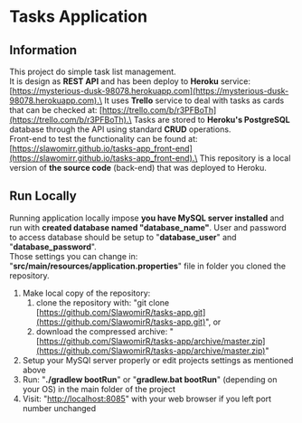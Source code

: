 Tasks Application
=================
Information
-----------
This project do simple task list management.\
It is design as **REST API** and has been deploy to **Heroku** service: [https://mysterious-dusk-98078.herokuapp.com](https://mysterious-dusk-98078.herokuapp.com).\
It uses **Trello** service to deal with tasks as cards that can be checked at: [https://trello.com/b/r3PFBoTh](https://trello.com/b/r3PFBoTh).\
Tasks are stored to **Heroku's PostgreSQL** database through the API using standard **CRUD** operations.\
Front-end to test the functionality can be found at: [https://slawomirr.github.io/tasks-app_front-end](https://slawomirr.github.io/tasks-app_front-end).\
This repository is a local version of **the source code** (back-end) that was deployed to Heroku.

Run Locally
-----------
Running application locally impose **you have MySQL server installed** and run with **created database named "database_name"**. User and password to access database should be setup to "**database_user**" and "**database_password**".\
Those settings you can change in: "**src/main/resources/application.properties**" file in folder you cloned the repository.

1. Make local copy of the repository:
    1. clone the repository with: "git clone [https://github.com/SlawomirR/tasks-app.git](https://github.com/SlawomirR/tasks-app.git)", or
    1. download the compressed archive: "[https://github.com/SlawomirR/tasks-app/archive/master.zip](https://github.com/SlawomirR/tasks-app/archive/master.zip)"
2. Setup your MySQl server properly or edit projects settings as mentioned above
3. Run: "**./gradlew bootRun**" or "**gradlew.bat bootRun**" (depending on your OS) in the main folder of the project
4. Visit: "[http://localhost:8085](http://localhost:8085)" with your web browser if you left port number unchanged
